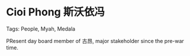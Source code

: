 # Cioi Phong 斯沃依冯

Tags: People, Myah, Medala

PResent day board member of 古昂, major stakeholder since the pre-war time.